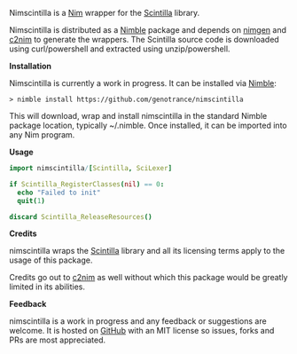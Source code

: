 Nimscintilla is a [Nim](https://nim-lang.org/) wrapper for the [Scintilla](https://www.scintilla.org) library.

Nimscintilla is distributed as a [Nimble](https://github.com/nim-lang/nimble) package and depends on [nimgen](https://github.com/genotrance/nimgen) and [c2nim](https://github.com/nim-lang/c2nim/) to generate the wrappers. The Scintilla source code is downloaded using curl/powershell and extracted using unzip/powershell.

__Installation__

Nimscintilla is currently a work in progress. It can be installed via [Nimble](https://github.com/nim-lang/nimble):

```
> nimble install https://github.com/genotrance/nimscintilla
```

This will download, wrap and install nimscintilla in the standard Nimble package location, typically ~/.nimble. Once installed, it can be imported into any Nim program.

__Usage__

```nim
import nimscintilla/[Scintilla, SciLexer]

if Scintilla_RegisterClasses(nil) == 0:
  echo "Failed to init"
  quit(1)

discard Scintilla_ReleaseResources()
```

__Credits__

nimscintilla wraps the [Scintilla](https://www.scintilla.org) library and all its licensing terms apply to the usage of this package.

Credits go out to [c2nim](https://github.com/nim-lang/c2nim/) as well without which this package would be greatly limited in its abilities.

__Feedback__

nimscintilla is a work in progress and any feedback or suggestions are welcome. It is hosted on [GitHub](https://github.com/genotrance/nimscintilla) with an MIT license so issues, forks and PRs are most appreciated.
